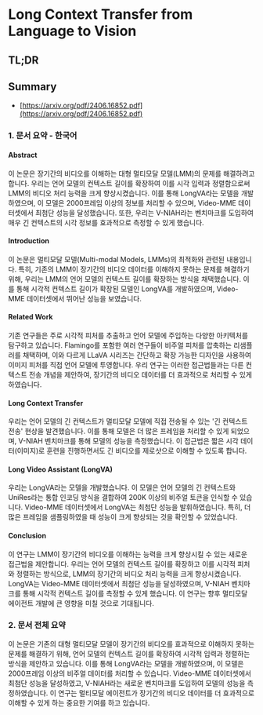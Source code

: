 # Long Context Transfer from Language to Vision
## TL;DR
## Summary
- [https://arxiv.org/pdf/2406.16852.pdf](https://arxiv.org/pdf/2406.16852.pdf)

### 1. 문서 요약 - 한국어

#### Abstract
이 논문은 장기간의 비디오를 이해하는 대형 멀티모달 모델(LMM)의 문제를 해결하려고 합니다. 우리는 언어 모델의 컨텍스트 길이를 확장하여 이를 시각 입력과 정렬함으로써 LMM의 비디오 처리 능력을 크게 향상시켰습니다. 이를 통해 LongVA라는 모델을 개발하였으며, 이 모델은 2000프레임 이상의 정보를 처리할 수 있으며, Video-MME 데이터셋에서 최첨단 성능을 달성했습니다. 또한, 우리는 V-NIAH라는 벤치마크를 도입하여 매우 긴 컨텍스트의 시각 정보를 효과적으로 측정할 수 있게 했습니다.

#### Introduction
이 논문은 멀티모달 모델(Multi-modal Models, LMMs)의 최적화와 관련된 내용입니다. 특히, 기존의 LMM이 장기간의 비디오 데이터를 이해하지 못하는 문제를 해결하기 위해, 우리는 LMM의 언어 모델의 컨텍스트 길이를 확장하는 방식을 채택했습니다. 이를 통해 시각적 컨텍스트 길이가 확장된 모델인 LongVA를 개발하였으며, Video-MME 데이터셋에서 뛰어난 성능을 보였습니다.

#### Related Work
기존 연구들은 주로 시각적 피처를 추출하고 언어 모델에 주입하는 다양한 아키텍처를 탐구하고 있습니다. Flamingo를 포함한 여러 연구들이 비주얼 피처를 압축하는 리샘플러를 채택하며, 이와 다르게 LLaVA 시리즈는 간단하고 확장 가능한 디자인을 사용하여 이미지 피처를 직접 언어 모델에 투영합니다. 우리 연구는 이러한 접근법들과는 다른 컨텍스트 전송 개념을 제안하여, 장기간의 비디오 데이터를 더 효과적으로 처리할 수 있게 하였습니다.

#### Long Context Transfer
우리는 언어 모델의 긴 컨텍스트가 멀티모달 모델에 직접 전송될 수 있는 '긴 컨텍스트 전송' 현상을 발견했습니다. 이를 통해 모델은 더 많은 프레임을 처리할 수 있게 되었으며, V-NIAH 벤치마크를 통해 모델의 성능을 측정했습니다. 이 접근법은 짧은 시각 데이터(이미지)로 훈련을 진행하면서도 긴 비디오를 제로샷으로 이해할 수 있도록 합니다.

#### Long Video Assistant (LongVA)
우리는 LongVA라는 모델을 개발했습니다. 이 모델은 언어 모델의 긴 컨텍스트와 UniRes라는 통합 인코딩 방식을 결합하여 200K 이상의 비주얼 토큰을 인식할 수 있습니다. Video-MME 데이터셋에서 LongVA는 최첨단 성능을 발휘하였습니다. 특히, 더 많은 프레임을 샘플링하였을 때 성능이 크게 향상되는 것을 확인할 수 있었습니다.

#### Conclusion
이 연구는 LMM이 장기간의 비디오를 이해하는 능력을 크게 향상시킬 수 있는 새로운 접근법을 제안합니다. 우리는 언어 모델의 컨텍스트 길이를 확장하고 이를 시각적 피처와 정렬하는 방식으로, LMM의 장기간의 비디오 처리 능력을 크게 향상시켰습니다. LongVA는 Video-MME 데이터셋에서 최첨단 성능을 달성하였으며, V-NIAH 벤치마크를 통해 시각적 컨텍스트 길이를 측정할 수 있게 했습니다. 이 연구는 향후 멀티모달 에이전트 개발에 큰 영향을 미칠 것으로 기대됩니다.

### 2. 문서 전체 요약
이 논문은 기존의 대형 멀티모달 모델이 장기간의 비디오를 효과적으로 이해하지 못하는 문제를 해결하기 위해, 언어 모델의 컨텍스트 길이를 확장하여 시각적 입력과 정렬하는 방식을 제안하고 있습니다. 이를 통해 LongVA라는 모델을 개발하였으며, 이 모델은 2000프레임 이상의 비주얼 데이터를 처리할 수 있습니다. Video-MME 데이터셋에서 최첨단 성능을 달성하였고, V-NIAH라는 새로운 벤치마크를 도입하여 모델의 성능을 측정하였습니다. 이 연구는 멀티모달 에이전트가 장기간의 비디오 데이터를 더 효과적으로 이해할 수 있게 하는 중요한 기여를 하고 있습니다.